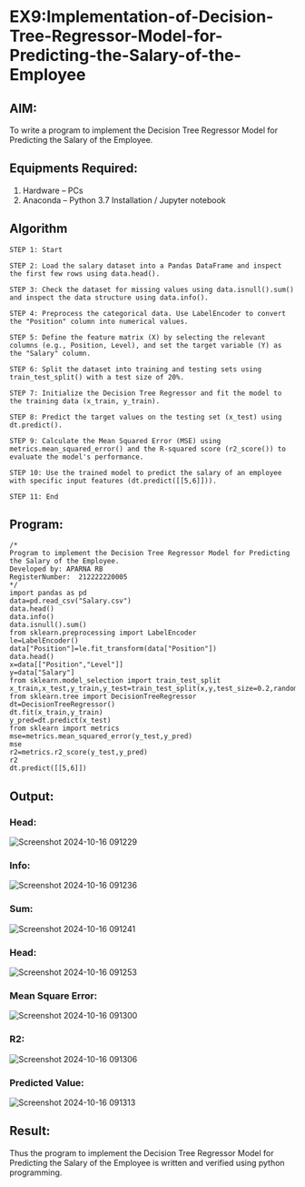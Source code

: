 # EX9:Implementation-of-Decision-Tree-Regressor-Model-for-Predicting-the-Salary-of-the-Employee

## AIM:
To write a program to implement the Decision Tree Regressor Model for Predicting the Salary of the Employee.

## Equipments Required:
1. Hardware – PCs
2. Anaconda – Python 3.7 Installation / Jupyter notebook

## Algorithm
```
STEP 1: Start

STEP 2: Load the salary dataset into a Pandas DataFrame and inspect the first few rows using data.head().

STEP 3: Check the dataset for missing values using data.isnull().sum() and inspect the data structure using data.info().

STEP 4: Preprocess the categorical data. Use LabelEncoder to convert the "Position" column into numerical values.

STEP 5: Define the feature matrix (X) by selecting the relevant columns (e.g., Position, Level), and set the target variable (Y) as the "Salary" column.

STEP 6: Split the dataset into training and testing sets using train_test_split() with a test size of 20%.

STEP 7: Initialize the Decision Tree Regressor and fit the model to the training data (x_train, y_train).

STEP 8: Predict the target values on the testing set (x_test) using dt.predict().

STEP 9: Calculate the Mean Squared Error (MSE) using metrics.mean_squared_error() and the R-squared score (r2_score()) to evaluate the model's performance.

STEP 10: Use the trained model to predict the salary of an employee with specific input features (dt.predict([[5,6]])).

STEP 11: End
```
## Program:
```
/*
Program to implement the Decision Tree Regressor Model for Predicting the Salary of the Employee.
Developed by: APARNA RB 
RegisterNumber:  212222220005
*/
import pandas as pd
data=pd.read_csv("Salary.csv")
data.head()
data.info()
data.isnull().sum()
from sklearn.preprocessing import LabelEncoder
le=LabelEncoder()
data["Position"]=le.fit_transform(data["Position"])
data.head()
x=data[["Position","Level"]]
y=data["Salary"]
from sklearn.model_selection import train_test_split
x_train,x_test,y_train,y_test=train_test_split(x,y,test_size=0.2,random_state=2)
from sklearn.tree import DecisionTreeRegressor
dt=DecisionTreeRegressor()
dt.fit(x_train,y_train)
y_pred=dt.predict(x_test)
from sklearn import metrics
mse=metrics.mean_squared_error(y_test,y_pred)
mse
r2=metrics.r2_score(y_test,y_pred)
r2
dt.predict([[5,6]])

```
## Output:
### Head:
![Screenshot 2024-10-16 091229](https://github.com/user-attachments/assets/3c65f4c5-7941-4559-be4a-0f7f1c0868cd)

### Info:
![Screenshot 2024-10-16 091236](https://github.com/user-attachments/assets/4974b3a0-97db-4594-8cf9-cde236e6b3e2)


### Sum:
![Screenshot 2024-10-16 091241](https://github.com/user-attachments/assets/388ab852-0eb2-4aac-bd62-e340a8d08eb4)

### Head:
![Screenshot 2024-10-16 091253](https://github.com/user-attachments/assets/e3079201-e042-4f57-b2db-79a20af4739f)


### Mean Square Error:
![Screenshot 2024-10-16 091300](https://github.com/user-attachments/assets/e1831eea-cabf-48fe-af83-15fb2d7f6d69)


### R2:
![Screenshot 2024-10-16 091306](https://github.com/user-attachments/assets/4fb7831a-d0cb-4baa-8ba1-9b1534c0601a)


### Predicted Value:
![Screenshot 2024-10-16 091313](https://github.com/user-attachments/assets/1e023a03-87ff-405e-9656-39e02fac1d49)
## Result:
Thus the program to implement the Decision Tree Regressor Model for Predicting the Salary of the Employee is written and verified using python programming.
